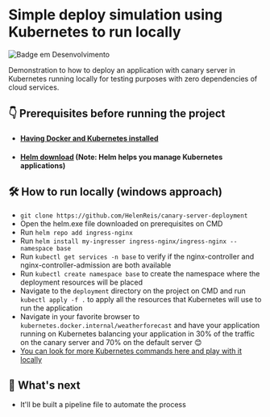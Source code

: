 # Simple deploy simulation using Kubernetes to run locally

![Badge em Desenvolvimento](http://img.shields.io/static/v1?label=STATUS&message=IN%20DEVELOPMENT&color=GREEN&style=for-the-badge)

Demonstration to how to deploy an application with canary server in Kubernetes running locally for testing purposes with zero dependencies of cloud services.

## :point_down: Prerequisites before running the project
- #### [Having Docker and Kubernetes installed](https://docs.docker.com/get-docker/)
- #### [Helm download](https://github.com/helm/helm/releases) (Note: Helm helps you manage Kubernetes applications)

## 🛠️ How to run locally (windows approach)

- `git clone https://github.com/HelenReis/canary-server-deployment`
- Open the helm.exe file downloaded on prerequisites on CMD
- Run `helm repo add ingress-nginx`
- Run `helm install my-ingresser ingress-nginx/ingress-nginx --namespace base`
- Run `kubectl get services -n base` to verify if the nginx-controller and nginx-controller-admission are both available
- Run `kubectl create namespace base` to create the namespace where the deployment resources will be placed
- Navigate to the `deployment` directory on the project on CMD and run `kubectl apply -f .` to apply all the resources that Kubernetes will use to run the application
- Navigate in your favorite browser to `kubernetes.docker.internal/weatherforecast` and have your application running on Kubernetes balancing your application in 30% of the traffic on the canary server and 70% on the default server :blush:
- [You can look for more Kubernetes commands here and play with it locally](https://kubernetes.io/docs/reference/generated/kubectl/kubectl-commands) 

## :eyes: What's next
- It'll be built a pipeline file to automate the process
